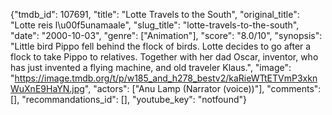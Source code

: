 {"tmdb_id": 107691, "title": "Lotte Travels to the South", "original_title": "Lotte reis l\u00f5unamaale", "slug_title": "lotte-travels-to-the-south", "date": "2000-10-03", "genre": ["Animation"], "score": "8.0/10", "synopsis": "Little bird Pippo fell behind the flock of birds. Lotte decides to go after a flock to take Pippo to relatives. Together with her dad Oscar, inventor, who has just invented a flying machine, and old traveler Klaus.", "image": "https://image.tmdb.org/t/p/w185_and_h278_bestv2/kaRieWTtETVmP3xknWuXnE9HaYN.jpg", "actors": ["Anu Lamp (Narrator (voice))"], "comments": [], "recommandations_id": [], "youtube_key": "notfound"}